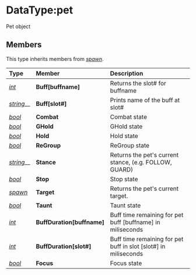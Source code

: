 # DataType:pet

Pet object

## Members

This type inherits members from [_spawn_](datatype-spawn.md).

| **Type** | **Member** | **Description** |
| :--- | :--- | :--- |
| [_int_](datatype-int.md) | **Buff[buffname]** | Returns the slot\# for buffname |
| [_string_](datatype-string.md)\_\_ | **Buff[slot\#]** | Prints name of the buff at slot\# |
| [_bool_](datatype-bool.md) | **Combat** | Combat state |
| [_bool_](datatype-bool.md) | **GHold** | GHold state |
| [_bool_](datatype-bool.md) | **Hold** | Hold state |
| [_bool_](datatype-bool.md) | **ReGroup** | ReGroup state |
| [_string_](datatype-string.md)\_\_ | **Stance** | Returns the pet's current stance, (e.g. FOLLOW, GUARD) |
| [_bool_](datatype-bool.md) | **Stop** | Stop state |
| [_spawn_](datatype-spawn.md) | **Target** | Returns the pet's current target. |
| [_bool_](datatype-bool.md) | **Taunt** | Taunt state |
| [_int_](datatype-int.md) | **BuffDuration[buffname\]** | Buff time remaining for pet buff \[buffname] in miliseconds |
| [_int_](datatype-int.md) | **BuffDuration[slot\#\]** | Buff time remaining for pet buff in slot \[slot\#] in miliseconds |
| [_bool_](datatype-bool.md) | **Focus** | Focus state |

